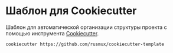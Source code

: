 # Шаблон для Cookiecutter

Шаблон для автоматической организации структуры проекта c помощью инструмента <a target="_blank" href="https://github.com/cookiecutter/cookiecutter">Cookiecutter</a>.

```
cookiecutter https://github.com/rusmux/cookiecutter-template
```
